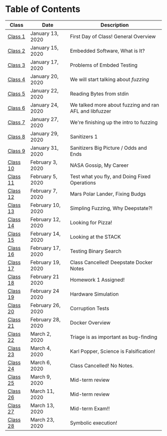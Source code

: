 # Table of Contents
| Class | Date | Description |
|-------|------|-------------|
| [Class 1](./notes/Class01.md) | January 13, 2020 | First Day of Class! General Overview |
| [Class 2](./notes/Class02.md) | January 15, 2020 | Embedded Software, What is It? |
| [Class 3](./notes/Class03.md) | January 17, 2020 | Problems of Embded Testing |
| [Class 4](./notes/Class04.md) | January 20, 2020 | We will start talking about *fuzzing* |
| [Class 5](./notes/Class05.md) | January 22, 2020 | Reading Bytes from stdin |
| [Class 6](./notes/Class06.md) | January 24, 2020 | We talked more about fuzzing and ran AFL and libfuzzer |
| [Class 7](./notes/Class07.md) | January 27, 2020 | We're finishing up the intro to fuzzing |
| [Class 8](./notes/Class08.md) | January 29, 2020 | Sanitizers 1 |
| [Class 9](./notes/Class09.md) | January 31, 2020 | Sanitizers Big Picture / Odds and Ends |
| [Class 10](./notes/Class10.md) | February 3, 2020 | NASA Gossip, My Career |
| [Class 11](./notes/Class11.md) | February 5, 2020 | Test what you fly, and Doing Fixed Operations |
| [Class 12](./notes/Class12.md) | February 7, 2020 | Mars Polar Lander, Fixing Budgs |
| [Class 13](./notes/Class13.md) | February 10, 2020 | Simpling Fuzzing, Why Deepstate?! |
| [Class 14](./notes/Class14.md) | February 12, 2020 | Looking for Pizza! |
| [Class 15](./notes/Class15.md) | February 14, 2020 | Looking at the STACK |
| [Class 16](./notes/Class16.md) | February 17, 2020 | Testing Binary Search |
| [Class 17](./notes/Class17.md) | February 19, 2020 | Class Cancelled! Deepstate Docker Notes |
| [Class 18](./notes/Class18.md) | February 21 2020 | Homework 1 Assigned! |
| [Class 19](./notes/Class19.md) | February 24 2020 | Hardware Simulation |
| [Class 20](./notes/Class20.md) | February 26, 2020 | Corruption Tests |
| [Class 21](./notes/Class21.md) | February 28, 2020 | Docker Overview |
| [Class 22](./notes/Class22.md) | March 2, 2020 | Triage is as important as bug-finding |
| [Class 23](./notes/Class23.md) | March 4, 2020 | Karl Popper, Science is Falsification! |
| [Class 24](./notes/Class24.md) | March 6, 2020 | Class Cancelled! No Notes. |
| [Class 25](./notes/Class25.md) | March 9, 2020 | Mid-term review |
| [Class 26](./notes/Class26.md) | March 11, 2020 | Mid-term review |
| [Class 27](./notes/Class27.md) | March 13, 2020 | Mid-term Exam!! |
| [Class 28](./notes/Class28.md) | March 23, 2020 | Symbolic execution! |